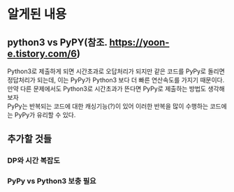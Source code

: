 # 알게된 내용

## python3 vs PyPY(참조. https://yoon-e.tistory.com/6)
Python3로 제출하게 되면 시간초과로 오답처리가 되지만 같은 코드를 PyPy로 돌리면 정답처리가 되는데, 이는 PyPy가 Python3 보다 더 빠른 연산속도를 가지기 때문이다. 만약 다른 문제에서도 Python3로 시간초과가 뜬다면 PyPy로 제출하는 방법도 생각해보자
<br>
PyPy는 반복되는 코드에 대한 캐싱기능(?)이 있어 이러한 반복을 많이 수행하는 코드에는 PyPy가 유리할 수 있다.

## 추가할 것들
### DP와 시간 복잡도
### PyPy vs Python3 보충 필요